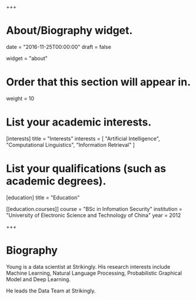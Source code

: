 +++
# About/Biography widget.

date = "2016-11-25T00:00:00"
draft = false

widget = "about"

# Order that this section will appear in.
weight = 10

# List your academic interests.
[interests]
  title = "Interests"
  interests = [
    "Artificial Intelligence",
    "Computational Linguistics",
    "Information Retrieval"
  ]

# List your qualifications (such as academic degrees).
[education]
  title = "Education"

[[education.courses]]
  course = "BSc in Infomation Security"
  institution = "University of Electronic Science and Technology of China"
  year = 2012
 
+++

# Biography

Young is a data scientist at Strikingly. His research interests include 
Machine Learning, Natural Language Processing, Probabilistic Graphical Model and Deep Learning. 

He leads the Data Team at Strikingly.